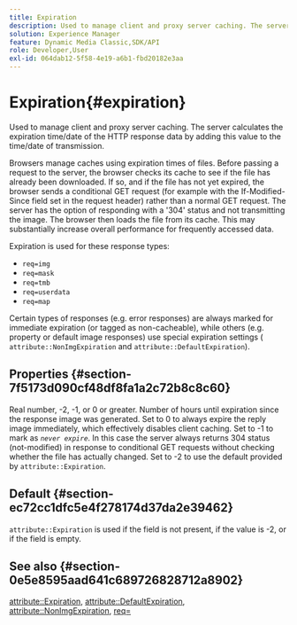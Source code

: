 ```yaml
---
title: Expiration
description: Used to manage client and proxy server caching. The server calculates the expiration time/date of the HTTP response data by adding this value to the time/date of transmission.
solution: Experience Manager
feature: Dynamic Media Classic,SDK/API
role: Developer,User
exl-id: 064dab12-5f58-4e19-a6b1-fbd20182e3aa
---
```

# Expiration{#expiration}

Used to manage client and proxy server caching. The server calculates the expiration time/date of the HTTP response data by adding this value to the time/date of transmission.

Browsers manage caches using expiration times of files. Before passing a request to the server, the browser checks its cache to see if the file has already been downloaded. If so, and if the file has not yet expired, the browser sends a conditional GET request (for example with the If-Modified-Since field set in the request header) rather than a normal GET request. The server has the option of responding with a '304' status and not transmitting the image. The browser then loads the file from its cache. This may substantially increase overall performance for frequently accessed data.

Expiration is used for these response types:

* `req=img` 
* `req=mask` 
* `req=tmb` 
* `req=userdata` 
* `req=map`

Certain types of responses (e.g. error responses) are always marked for immediate expiration (or tagged as non-cacheable), while others (e.g. property or default image responses) use special expiration settings ( `attribute::NonImgExpiration` and `attribute::DefaultExpiration`).

## Properties {#section-7f5173d090cf48df8fa1a2c72b8c8c60}

Real number, -2, -1, or 0 or greater. Number of hours until expiration since the response image was generated. Set to 0 to always expire the reply image immediately, which effectively disables client caching. Set to -1 to mark as *`never expire`*. In this case the server always returns 304 status (not-modified) in response to conditional GET requests without checking whether the file has actually changed. Set to -2 to use the default provided by `attribute::Expiration`.

## Default {#section-ec72cc1dfc5e4f278174d37da2e39462}

`attribute::Expiration` is used if the field is not present, if the value is -2, or if the field is empty.

## See also {#section-0e5e8595aad641c689726828712a8902}

[attribute::Expiration](../../../../../../is-api/image-catalog/image-serving-api-ref/c-image-catalog-reference/c-attributes-reference/r-expiration.md#reference-a0bf4686425d4e00b8014c4950fb62b7), [attribute::DefaultExpiration](../../../../../../is-api/image-catalog/image-serving-api-ref/c-image-catalog-reference/c-attributes-reference/r-defaultexpiration.md#reference-0526166fab654fceb243b75d1ea4f0cf), [attribute::NonImgExpiration](../../../../../../is-api/image-catalog/image-serving-api-ref/c-image-catalog-reference/c-attributes-reference/r-nonimgexpiration.md#reference-a8066cd0d24b4ea98100ade4821f1f9d), [req=](../../../../../../is-api/http-ref/image-serving-api-ref/c-http-protocol-reference/c-command-reference/r-req/r-req.md#reference-907cdb4a97034db7ad94695f25552e76)
